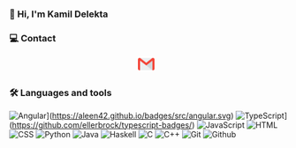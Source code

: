 ### 👋 Hi, I'm Kamil Delekta 

### 💻 Contact
<p align="center">
 <a href="mailto:kamildelektaa@gmail.com"><img src="https://github.com/deut-erium/deut-erium/blob/master/assets/gmail.svg" width="30px" alt="mail"></a> &nbsp; 
</p>

### 🛠 Languages and tools

![Angular](./src/angular.svg)](https://aleen42.github.io/badges/src/angular.svg)
![TypeScript](https://badges.frapsoft.com/typescript/code/typescript.svg?v=101)](https://github.com/ellerbrock/typescript-badges/)
![JavaScript](https://img.shields.io/badge/-JavaScript-%23F7DF1C?style=flat-square&logo=javascript&logoColor=000000&labelColor=%23F7DF1C&color=%23FFCE5A)
![HTML](https://img.shields.io/badge/HTML-E34F26?style=for-the-badge&logo=html5&logoColor=white)
![CSS](https://img.shields.io/badge/CSS-1572B6?style=for-the-badge&logo=css3&logoColor=white)
![Python](https://img.shields.io/badge/Python-3776AB?style=flat-square&logo=Python&logoColor=white)
![Java](http://img.shields.io/badge/-Java-007396?style=flat-square&logo=java&logoColor=ffffff&color=red)
![Haskell](https://img.shields.io/badge/Haskell-3776AB?style=flat-square&logo=haskell&color=blueviolet)
![C](http://img.shields.io/badge/-C-007396?style=flat-square&color=black)
![C++](http://img.shields.io/badge/-C++-007396?style=flat-square&color=blue)
![Git](https://img.shields.io/badge/-Git-%23F05032?style=flat-square&logo=git&color=black)
![Github](http://img.shields.io/badge/-Github%20-2088FF?style=flat-square&logo=github)


